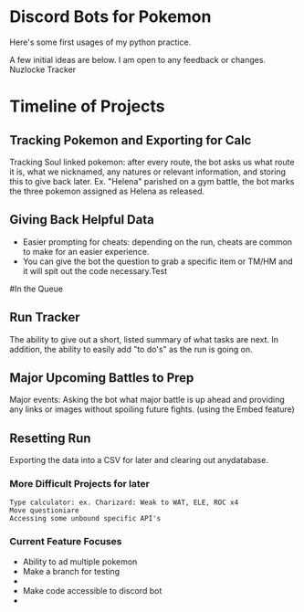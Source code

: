 # Discord Bots for Pokemon

Here's some first usages of my python practice.

A few initial ideas are below. I am open to any feedback or changes.
Nuzlocke Tracker
# Timeline of Projects

## Tracking Pokemon and Exporting for Calc
Tracking Soul linked pokemon: after every route, the bot asks us what route it is, what we nicknamed, any natures or relevant information, and storing this to give back later. Ex. "Helena" parished on a gym battle, the bot marks the three pokemon assigned as Helena as released.

## Giving Back Helpful Data
- Easier prompting for cheats: depending on the run, cheats are common to make for an easier experience. 
- You can give the bot the question to grab a specific item or TM/HM and it will spit out the code necessary.Test 

#In the Queue
## Run Tracker
  The ability to give out a short, listed summary of what tasks are next. 
  In addition, the ability to easily add "to do's" as the run is going on.

## Major Upcoming Battles to Prep
Major events: Asking the bot what major battle is up ahead and providing any links or images without spoiling future fights. (using the Embed feature) 

## Resetting Run
Exporting the data into a CSV for later and clearing out anydatabase. 

### More Difficult Projects for later

    Type calculator: ex. Charizard: Weak to WAT, ELE, ROC x4
    Move questioniare
    Accessing some unbound specific API's




### Current Feature Focuses
- Ability to ad multiple pokemon
- Make a branch for testing
- 
- Make code accessible to discord bot
- 